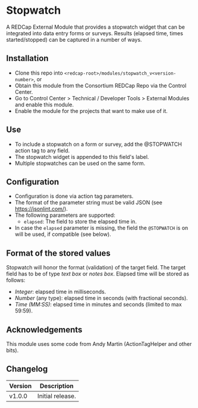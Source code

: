 # Stopwatch

A REDCap External Module that provides a stopwatch widget that can be integrated into data entry forms or surveys. Results (elapsed time, times started/stopped) can be captured in a number of ways.

## Installation

- Clone this repo into `<redcap-root>/modules/stopwatch_v<version-number>`, or
- Obtain this module from the Consortium REDCap Repo via the Control Center.
- Go to Control Center > Technical / Developer Tools > External Modules and enable this module.
- Enable the module for the projects that want to make use of it.

## Use

- To include a stopwatch on a form or survey, add the @STOPWATCH action tag to any field. 
- The stopwatch widget is appended to this field's label.
- Multiple stopwatches can be used on the same form.

## Configuration

- Configuration is done via action tag parameters.
- The format of the parameter string must be valid JSON (see https://jsonlint.com/).
- The following parameters are supported:
  - `elapsed`: The field to store the elapsed time in.
- In case the `elapsed` parameter is missing, the field the `@STOPWATCH` is on will be used, if compatible (see below).

## Format of the stored values

Stopwatch will honor the format (validation) of the target field. The target field has to be of type _text box_ or _notes box_.
Elapsed time will be stored as follows:
- _Integer_: elapsed time in milliseconds.
- _Number_ (any type): elapsed time in seconds (with fractional seconds).
- _Time (MM:SS)_: elapsed time in minutes and seconds (limited to max 59:59).

## Acknowledgements

This module uses some code from Andy Martin (ActionTagHelper and other bits).

## Changelog

Version | Description
------- | ---------------------
v1.0.0  | Initial release.
